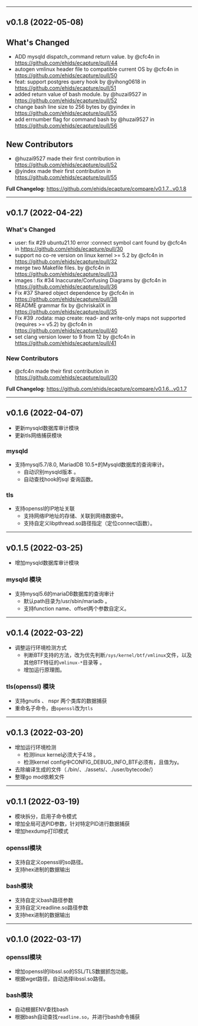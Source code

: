<hr>

## v0.1.8 (2022-05-08)
## What's Changed
* ADD mysqld dispatch_command return value. by @cfc4n in https://github.com/ehids/ecapture/pull/44
* autogen  vmlinux header file to compatible current OS by @cfc4n in https://github.com/ehids/ecapture/pull/50
* feat: support postgres query hook by @yihong0618 in https://github.com/ehids/ecapture/pull/51
* added return value of bash module. by @huzai9527 in https://github.com/ehids/ecapture/pull/52
* change bash line size to 256 bytes by @yindex in https://github.com/ehids/ecapture/pull/55
* add errnumber flag for command bash by @huzai9527 in https://github.com/ehids/ecapture/pull/56

## New Contributors
* @huzai9527 made their first contribution in https://github.com/ehids/ecapture/pull/52
* @yindex made their first contribution in https://github.com/ehids/ecapture/pull/55

**Full Changelog**: https://github.com/ehids/ecapture/compare/v0.1.7...v0.1.8

<hr>

## v0.1.7 (2022-04-22)

### What's Changed
* user: fix #29 ubuntu21.10 error :connect symbol cant found by @cfc4n in https://github.com/ehids/ecapture/pull/30
* support no co-re version on linux kernel >= 5.2  by @cfc4n in https://github.com/ehids/ecapture/pull/32
* merge two Makefile files. by @cfc4n in https://github.com/ehids/ecapture/pull/33
* images : fix #34 Inaccurate/Confusing Diagrams by @cfc4n in https://github.com/ehids/ecapture/pull/36
* Fix #37 Shared object dependence by @cfc4n in https://github.com/ehids/ecapture/pull/38
* README grammar fix by @chriskaliX in https://github.com/ehids/ecapture/pull/35
* Fix #39 .rodata: map create: read- and write-only maps not supported (requires >= v5.2) by @cfc4n in https://github.com/ehids/ecapture/pull/40
* set clang version lower to 9 from 12 by @cfc4n in https://github.com/ehids/ecapture/pull/41

### New Contributors
* @cfc4n made their first contribution in https://github.com/ehids/ecapture/pull/30

**Full Changelog**: https://github.com/ehids/ecapture/compare/v0.1.6...v0.1.7

<hr>

## v0.1.6 (2022-04-07)

- 更新mysqld数据库审计模块
- 更新tls网络捕获模块

### mysqld 
- 支持mysql5.7/8.0, MariadDB 10.5+的Mysqld数据库的查询审计。
  - 自动识别mysqld版本 。
  - 自动查找hook的sql 查询函数。

### tls
- 支持openssl的IP地址关联
  - 支持网络IP地址的存储、关联到网络数据中。
  - 支持自定义libpthread.so路径指定（定位connect函数）。


<hr>

## v0.1.5 (2022-03-25)

- 增加mysqld数据库审计模块

### mysqld 模块
- 支持mysql5.6的mariaDB数据库的查询审计
  - 默认path目录为/usr/sbin/mariadb 。 
  - 支持function name、offset两个参数自定义。

<hr>

## v0.1.4 (2022-03-22)

- 调整运行环境检测方式
  - 判断BTF支持的方法，改为优先判断`/sys/kernel/btf/vmlinux`文件，以及其他BTF特征的`vmlinux-*`目录等 。
  - 增加运行原理图。

### tls(openssl) 模块
- 支持gnutls 、 nspr 两个类库的数据捕获
- 重命名子命令，由`openssl`改为`tls`

<hr>

## v0.1.3 (2022-03-20)

- 增加运行环境检测
  - 检测linux kernel必须大于4.18 。
  - 检测kernel config中CONFIG_DEBUG_INFO_BTF必须有，且值为y。
- 去除编译生成的文件（./bin/、./assets/、./user/bytecode/）
- 整理go mod依赖文件

<hr>

## v0.1.1 (2022-03-19)

- 模块拆分，启用子命令模式
- 增加全局可选PID参数，针对特定PID进行数据捕获
- 增加hexdump打印模式

### openssl模块
- 支持自定义openssl的so路径。
- 支持hex进制的数据输出


### bash模块
- 支持自定义bash路径参数
- 支持自定义readline.so路径参数
- 支持hex进制的数据输出



<hr>

## v0.1.0 (2022-03-17)

### openssl模块
- 增加openssl的libssl.so的SSL/TLS数据抓包功能。
- 根据wget路径，自动选择libssl.so路径。


### bash模块
- 自动根据ENV查找bash
- 根据bash自动查找`readline.so`，并进行bash命令捕获